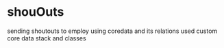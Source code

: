 # shouOuts
sending shoutouts to employ using coredata and its relations
used custom core data stack and classes
